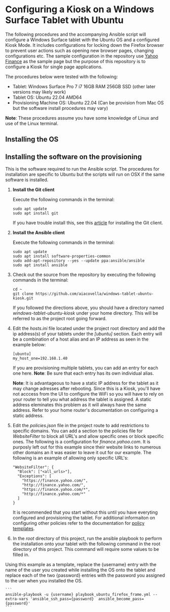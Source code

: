# Configuring a Kiosk on a Windows Surface Tablet with Ubuntu

The following procedures and the accompanying Ansible script will configure a Windows Surface tablet with the Ubuntu OS and a configured Kiosk Mode. It includes configurations for locking down the Firefox browser to prevent user actions such as opening new browser pages, changing configurations etc. The sample configuration in the repository use [Yahoo Finance](https://finance.yahoo.com/) as the sample page but the purpose of this repository is to configure a Kiosk for single page applications.

The procedures below were tested with the following:

* Tablet: Windows Surface Pro 7 i7 16GB RAM 256GB SSD (other later versions may likely work)
* Tablet OS: Ubuntu 22.04 AMD64
* Provisioning Machine OS: Ubuntu 22.04 (Can be provision from Mac OS but the software install procedures may vary)

**Note**: These procedures assume you have some knowledge of Linux and use of the Linux terminal. 

## Installing the OS
<!--TDD Add note for referring to article -->
<!--TDD Add note to use administrator as the user name or to change it in the sc-->



## Installing the software on the provisioning
This is the software required to run the Ansible script. The procedures for installation are specific to Ubuntu but the scripts will run on OSX if the same software is installed.


1. **Install the Git client** 

	Execute the following commands in the terminal:
	
	```
	sudo apt update
	sudo apt install git
	```
	
	If you have trouble install this, see this [article](https://www.digitalocean.com/community/tutorials/how-to-install-git-on-ubuntu) for installing the Git client.

2. **Install the Ansible client**

	Execute the following commands in the terminal:

	```
	sudo apt update
	sudo apt install software-properties-common
	sudo add-apt-repository --yes --update ppa:ansible/ansible
	sudo apt install ansible
	```
3. Check out the source from the repository by executing the following commands in the terminal:

	```
	cd ~
	git clone https://github.com/aiacovella/windows-tablet-ubuntu-kiosk.git
	```
	 If you followed the directions above, you should have a directory named *_windows-tablet-ubuntu-kiosk_* under your home directory. This will be referred to as the project root going forward. 
	
4. Edit the _hosts.ini_ file located under the project root directory and add the ip address(s) of your tablets under the _[ubuntu]_ section. Each entry will be a combination of a host alias and an IP address as seen in the example below:

	```
	[ubuntu]
	my_host_one=192.168.1.40
	
	```
	If you are provisioning multiple tablets, you can add an entry for each one here. **Note**: Be sure that each entry has its own individual alias.
		
	**Note**: It is advantageous to have a static IP address for the tablet as it may change adresses after rebooting. Since this is a Kiosk, you'll have not acccess from the UI to configure the WiFi so you will have to rely on your router to tell you what address the tablet is assigned. A static address eleminates this problem as it will always have the same address. Refer to your home router's documentation on configuring a static address. 
	
5. Edit the _policies.json_ file in the project route to add restrictions to specific domains. You can add a section to the policies file for _WebsiteFilter_ to block all URL's and allow specific ones or block specific ones. The following is a configuration for _finance.yahoo.com_. It is purposly left out for this example since their website links to numerous other domains an it was easier to leave it out for our example. The following is an example of allowing only specific URL's:

	```
	"WebsiteFilter": {
	  "Block": ["<all_urls>"],
	  "Exceptions": [
	    "https://finance.yahoo.com/",
	    "http://finance.yahoo.com/",
	    "https://finance.yahoo.com/*",
	    "http://finance.yahoo.com/*"
	  ]
	}
	```
	
	It is recommended that you start without this until you have everyting configured and provisioning the tablet. For additional informaiton on configuring other policies refer to the documentation for [policy templates](https://mozilla.github.io/policy-templates/).



5. In the _root_ directory of this project, run the ansible playbook to perform the installation onto your tablet with the following command in the root directory of this project. This command will require some values to be filled in. 

Using this example as a template, replace the {username} entry with the name of the user you created while installing the OS onto the tablet and replace each of the two {password} entries with the password you assigned to the uer when you installed the OS.
	
	```
	ansible-playbook -u {username} playbook_ubuntu_firefox_frame.yml --extra-vars 'ansible_ssh_pass={password}  ansible_become_pass={password}'
	```

	


